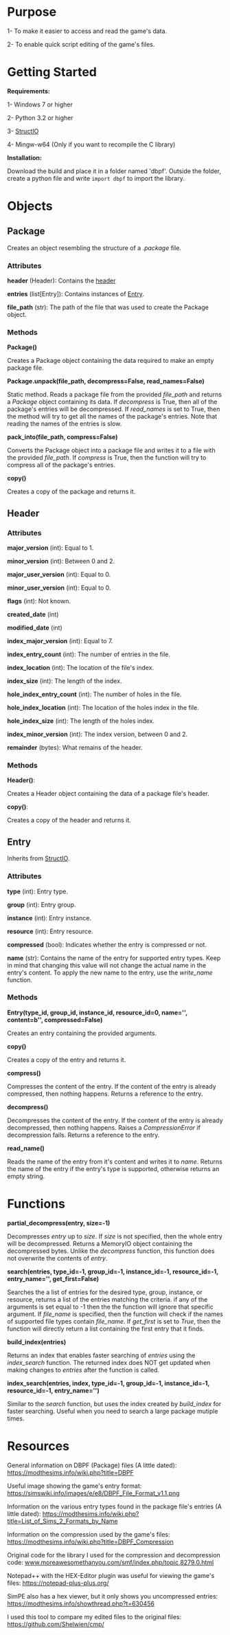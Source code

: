# Purpose

1- To make it easier to access and read the game's data.

2- To enable quick script editing of the game's files.

# Getting Started

**Requirements:** 

1- Windows 7 or higher

2- Python 3.2 or higher

3- [StructIO](https://github.com/lingeringwillx/StructIO)

4- Mingw-w64 (Only if you want to recompile the C library)

**Installation:**

Download the build and place it in a folder named 'dbpf'. Outside the folder, create a python file and write `import dbpf` to import the library.

# Objects

## Package

Creates an object resembling the structure of a *.package* file.

### Attributes

**header** (Header): Contains the [header](#Header)

**entries** (list\[Entry]): Contains instances of [Entry](#Entry).

**file_path** (str): The path of the file that was used to create the Package object.

### Methods

**Package()**

Creates a Package object containing the data required to make an empty package file.

**Package.unpack(file_path, decompress=False, read_names=False)**

Static method. Reads a package file from the provided *file_path* and returns a *Package* object containing its data. If *decompress* is True, then all of the package's entries will be decompressed. If *read_names* is set to True, then the method will try to get all the names of the package's entries. Note that reading the names of the entries is slow.

**pack_into(file_path, compress=False)**

Converts the Package object into a package file and writes it to a file with the provided *file_path*. If *compress* is True, then the function will try to compress all of the package's entries.

**copy()**

Creates a copy of the package and returns it.

## Header

### Attributes

**major_version** (int): Equal to 1.

**minor_version** (int): Between 0 and 2.

**major_user_version** (int): Equal to 0.

**minor_user_version** (int): Equal to 0.

**flags** (int): Not known.

**created_date** (int)

**modified_date** (int)

**index_major_version** (int): Equal to 7.

**index_entry_count** (int): The number of entries in the file.

**index_location** (int): The location of the file's index.

**index_size** (int): The length of the index.

**hole_index_entry_count** (int): The number of holes in the file.

**hole_index_location** (int): The location of the holes index in the file.

**hole_index_size** (int): The length of the holes index.

**index_minor_version** (int): The index version, between 0 and 2.

**remainder** (bytes): What remains of the header.

### Methods

**Header()**:

Creates a Header object containing the data of a package file's header.

**copy()**:

Creates a copy of the header and returns it.

## Entry

Inherits from [StructIO](https://github.com/lingeringwillx/StructIO).

### Attributes

**type** (int): Entry type.

**group** (int): Entry group.

**instance** (int): Entry instance.

**resource** (int): Entry resource.

**compressed** (bool): Indicates whether the entry is compressed or not.

**name** (str): Contains the name of the entry for supported entry types. Keep in mind that changing this value will not change the actual name in the entry's content. To apply the new name to the entry, use the *write_name* function.

### Methods

**Entry(type_id, group_id, instance_id, resource_id=0, name='', content=b'', compressed=False)**

Creates an entry containing the provided arguments.

**copy()**

Creates a copy of the entry and returns it.

**compress()**

Compresses the content of the entry. If the content of the entry is already compressed, then nothing happens. Returns a reference to the entry.

**decompress()**

Decompresses the content of the entry. If the content of the entry is already decompressed, then nothing happens. Raises a *CompressionError* if decompression fails. Returns a reference to the entry.

**read_name()**

Reads the name of the entry from it's content and writes it to *name*. Returns the name of the entry if the entry's type is supported, otherwise returns an empty string.

# Functions

**partial_decompress(entry, size=-1)**

Decompresses *entry* up to *size*. If *size* is not specified, then the whole entry will be decompressed. Returns a MemoryIO object containing the decompressed bytes. Unlike the *decompress* function, this function does not overwrite the contents of *entry*.

**search(entries, type_id=-1, group_id=-1, instance_id=-1, resource_id=-1, entry_name='', get_first=False)**

Searches the a list of entries for the desired type, group, instance, or resource, returns a list of the entries matching the criteria. if any of the arguments is set equal to -1 then the the function will ignore that specific argument. If *file_name* is specified, then the function will check if the names of supported file types contain *file_name*. If *get_first* is set to *True*, then the function will directly return a list containing the first entry that it finds.

**build_index(entries)**

Returns an index that enables faster searching of *entries* using the *index_search* function. The returned index does NOT get updated when making changes to *entries* after the function is called.

**index_search(entries, index, type_id=-1, group_id=-1, instance_id=-1, resource_id=-1, entry_name='')**

Similar to the *search* function, but uses the index created by *build_index* for faster searching. Useful when you need to search a large package mutiple times.

# Resources
General information on DBPF (Package) files (A little dated): https://modthesims.info/wiki.php?title=DBPF

Useful image showing the game's entry format: https://simswiki.info/images/e/e8/DBPF_File_Format_v1.1.png

Information on the various entry types found in the package file's entries (A little dated): https://modthesims.info/wiki.php?title=List_of_Sims_2_Formats_by_Name

Information on the compression used by the game's files: https://modthesims.info/wiki.php?title=DBPF_Compression

Original code for the library I used for the compression and decompression code: www.moreawesomethanyou.com/smf/index.php/topic,8279.0.html

Notepad++ with the HEX-Editor plugin was useful for viewing the game's files: https://notepad-plus-plus.org/

SimPE also has a hex viewer, but it only shows you uncompressed entries: https://modthesims.info/showthread.php?t=630456

I used this tool to compare my edited files to the original files: https://github.com/Shelwien/cmp/